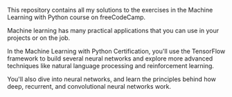 This repository contains all my solutions to the exercises in the Machine Learning with Python course on freeCodeCamp.

Machine learning has many practical applications that you can use in your projects or on the job.

In the Machine Learning with Python Certification, 
you'll use the TensorFlow framework to build several neural networks and 
explore more advanced techniques like natural language processing and reinforcement learning.

You'll also dive into neural networks, and learn the principles behind how deep, recurrent, and convolutional neural networks work.

